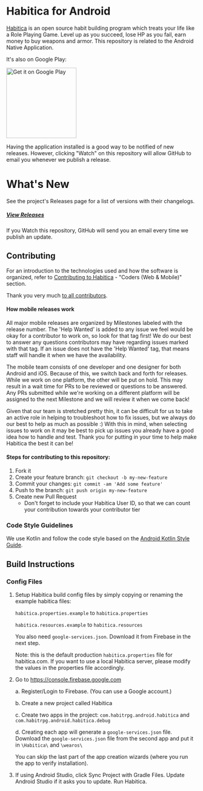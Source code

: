 # Habitica for Android

[Habitica](https://habitica.com) is an open source habit building program which treats your life like a Role Playing Game. Level up as you succeed, lose HP as you fail, earn money to buy weapons and armor. This repository is related to the Android Native Application.

It's also on Google Play:

<a href="https://play.google.com/store/apps/details?id=com.habitrpg.android.habitica">
  <img alt="Get it on Google Play"
       width="185"
       src="https://play.google.com/intl/en_us/badges/images/generic/en-play-badge.png" />
</a>

Having the application installed is a good way to be notified of new releases. However, clicking "Watch" on this
repository will allow GitHub to email you whenever we publish a release.


# What's New

See the project's Releases page for a list of versions with their changelogs.

##### [View Releases](https://github.com/HabitRPG/habitrpg-android/releases)

If you Watch this repository, GitHub will send you an email every time we publish an update.

## Contributing

For an introduction to the technologies used and how the software is organized, refer to [Contributing to Habitica](http://habitica.wikia.com/wiki/Contributing_to_Habitica#Coders_.28Web_.26_Mobile.29) - "Coders (Web & Mobile)" section.

Thank you very much [to all contributors](https://github.com/HabitRPG/habitrpg-android/graphs/contributors).

#### How mobile releases work

All major mobile releases are organized by Milestones labeled with the release number. The 'Help Wanted' is added to any issue we feel would be okay for a contributor to work on, so look for that tag first! We do our best to answer any questions contributors may have regarding issues marked with that tag. If an issue does not have the 'Help Wanted' tag, that means staff will handle it when we have the availability. 

The mobile team consists of one developer and one designer for both Android and iOS. Because of this, we switch back and forth for releases. While we work on one platform, the other will be put on hold. This may result in a wait time for PRs to be reviewed or questions to be answered. Any PRs submitted while we're working on a different platform will be assigned to the next Milestone and we will review it when we come back!

Given that our team is stretched pretty thin, it can be difficult for us to take an active role in helping to troubleshoot how to fix issues, but we always do our best to help as much as possible :) With this in mind, when selecting issues to work on it may be best to pick up issues you already have a good idea how to handle and test. Thank you for putting in your time to help make Habitica the best it can be!

#### Steps for contributing to this repository:

1. Fork it
2. Create your feature branch: `git checkout -b my-new-feature`
3. Commit your changes: `git commit -am 'Add some feature'`
4. Push to the branch: `git push origin my-new-feature`
5. Create new Pull Request
   * Don't forget to include your Habitica User ID, so that we can count your contribution towards your contributor tier

### Code Style Guidelines
We use Kotlin and follow the code style based on the [Android Kotlin Style Guide](https://developer.android.com/kotlin/style-guide).

## Build Instructions

### Config Files

1. Setup Habitica build config files by simply copying or renaming the example habitica files:

   `habitica.properties.example` to `habitica.properties`

   `habitica.resources.example` to `habitica.resources`

   You also need `google-services.json`. Download it from Firebase in the next step.


   Note: this is the default production `habitica.properties` file for habitica.com. If you want to use a local Habitica server, please modify the values in the properties file accordingly.




2. Go to https://console.firebase.google.com

   a. Register/Login to Firebase. (You can use a Google account.)

   b. Create a new project called Habitica

   c. Create two apps in the project: `com.habitrpg.android.habitica` and `com.habitrpg.android.habitica.debug`

   d. Creating each app will generate a `google-services.json` file. Download the `google-services.json` file from the second app and put it in `\Habitica\` and `\wearos\`

   You can skip the last part of the app creation wizards (where you run the app to verify installation).



3. If using Android Studio, click Sync Project with Gradle Files. Update Android Studio if it asks you to update. Run Habitica.
